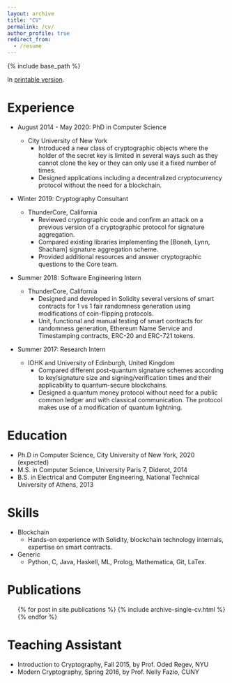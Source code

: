 ```yaml
---
layout: archive
title: "CV"
permalink: /cv/
author_profile: true
redirect_from:
  - /resume
---
```


{% include base_path %}

In [printable version](https://docs.google.com/document/d/1cQ0d0CVGzYeGkpc_2Wu0gw3RMXgCAl4kxxrNCcdT4xU/export?format=pdf).

Εxperience
======
* August 2014 - May 2020: PhD in Computer Science
  * City University of New York
    * Introduced a new class of cryptographic objects where the holder of the secret key is limited in several ways such as they cannot clone the key or they can only use it a fixed number of times.
    * Designed applications including a decentralized cryptocurrency protocol without the need for a blockchain.

* Winter 2019: Cryptography Consultant
  * ThunderCore, California
    * Reviewed cryptographic code and confirm an attack on a previous version of a cryptographic protocol for signature aggregation.
    * Compared existing libraries implementing the [Boneh, Lynn, Shacham] signature aggregation scheme.
    * Provided additional resources and answer cryptographic questions to the Core team.

* Summer 2018: Software Engineering Intern
  * ThunderCore, California
    * Designed and developed in Solidity several versions of smart contracts for 1 vs 1 fair randomness generation using modifications of coin-flipping protocols.
    * Unit, functional and manual testing of smart contracts for randomness generation, Ethereum Name Service and Timestamping contracts, ERC-20 and ERC-721 tokens.

* Summer 2017: Research Intern
  * IOHK and University of Edinburgh, United Kingdom
    * Compared different post-quantum signature schemes according to key/signature size and signing/verification times and their applicability to quantum-secure blockchains.
    * Designed a quantum money protocol without need for a public common ledger and with classical communication. The protocol makes use of a modification of quantum lightning.

Education
======
* Ph.D in Computer Science, City University of New York, 2020 (expected)
* M.S. in Computer Science, University Paris 7, Diderot, 2014
* B.S. in Electrical and Computer Engineering, National Technical University of Athens, 2013
  
Skills
======
* Blockchain
  * Hands-on experience with Solidity, blockchain technology internals, expertise on smart contracts.
* Generic
  * Python, C, Java, Haskell, ML, Prolog, Mathematica, Git, LaTex.

Publications
======
  <ul>{% for post in site.publications %}
    {% include archive-single-cv.html %}
  {% endfor %}</ul>
  
Teaching Assistant
======
* Introduction to Cryptography, Fall 2015, by Prof. Oded Regev, NYU
* Modern Cryptography, Spring 2016, by Prof. Nelly Fazio, CUNY

